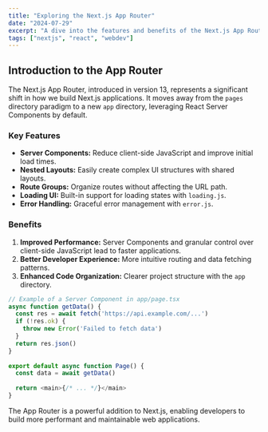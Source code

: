 ```yaml
---
title: "Exploring the Next.js App Router"
date: "2024-07-29"
excerpt: "A dive into the features and benefits of the Next.js App Router, and how it changes web development."
tags: ["nextjs", "react", "webdev"]
---
```


## Introduction to the App Router

The Next.js App Router, introduced in version 13, represents a significant shift in how we build Next.js applications. It moves away from the `pages` directory paradigm to a new `app` directory, leveraging React Server Components by default.

### Key Features

*   **Server Components:** Reduce client-side JavaScript and improve initial load times.
*   **Nested Layouts:** Easily create complex UI structures with shared layouts.
*   **Route Groups:** Organize routes without affecting the URL path.
*   **Loading UI:** Built-in support for loading states with `loading.js`.
*   **Error Handling:** Graceful error management with `error.js`.

### Benefits

1.  **Improved Performance:** Server Components and granular control over client-side JavaScript lead to faster applications.
2.  **Better Developer Experience:** More intuitive routing and data fetching patterns.
3.  **Enhanced Code Organization:** Clearer project structure with the `app` directory.

```javascript
// Example of a Server Component in app/page.tsx
async function getData() {
  const res = await fetch('https://api.example.com/...')
  if (!res.ok) {
    throw new Error('Failed to fetch data')
  }
  return res.json()
}
 
export default async function Page() {
  const data = await getData()
 
  return <main>{/* ... */}</main>
}
```

The App Router is a powerful addition to Next.js, enabling developers to build more performant and maintainable web applications.
